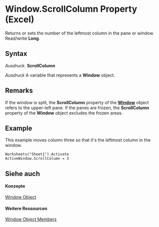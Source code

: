 
# Window.ScrollColumn Property (Excel)

Returns or sets the number of the leftmost column in the pane or window. Read/write  **Long**.


## Syntax

 _Ausdruck_. **ScrollColumn**

 _Ausdruck_ A variable that represents a **Window** object.


## Remarks

If the window is split, the  **ScrollColumn** property of the **[Window](8591b1ad-76f8-14e2-9120-406b65093f5a.md)** object refers to the upper-left pane. If the panes are frozen, the **ScrollColumn** property of the **Window** object excludes the frozen areas.


## Example

This example moves column three so that it's the leftmost column in the window.


```
Worksheets("Sheet1").Activate 
ActiveWindow.ScrollColumn = 3
```


## Siehe auch


#### Konzepte


[Window Object](8591b1ad-76f8-14e2-9120-406b65093f5a.md)
#### Weitere Ressourcen


[Window Object Members](http://msdn.microsoft.com/library/f11db427-24a4-041c-2fd5-03ce73ae6c16%28Office.15%29.aspx)